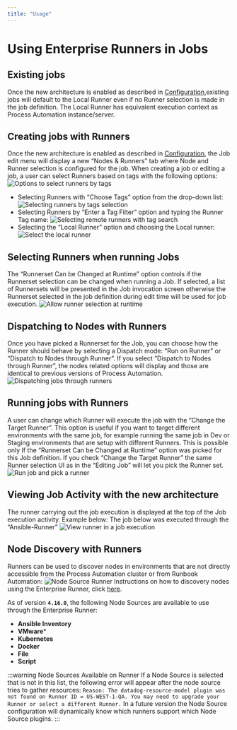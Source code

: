 ```yaml
---
title: "Usage"
---
```


# Using Enterprise Runners in Jobs

## Existing jobs
Once the new architecture is enabled as described in [Configuration](/administration/runner/runner-setup.html),existing jobs will default to the Local Runner even if no Runner selection is made in the job definition. The Local Runner has equivalent execution context as Process Automation instance/server.

## Creating jobs with Runners

Once the new architecture is enabled as described in [Configuration](/administration/runner/runner-setup.html), the Job edit menu will display a new “Nodes & Runners” tab where Node and Runner selection is configured for the job. When creating a job or editing a job, a user can select Runners based on tags with the following options:
![Options to select runners by tags](@assets/img/runner-use-options.png)

- Selecting Runners with “Choose Tags” option from the drop-down list:
    ![Selecting runners by tags selection](@assets/img/runner-use-options-checkbox.png)
- Selecting Runners by “Enter a Tag Filter” option and typing the Runner Tag name:
    ![Selecting remote runners with tag search ](@assets/img/runner-use-options-textinput.png)
- Selecting the  “Local Runner” option and choosing the Local runner:
    ![Select the local runner](@assets/img/runner-use-options-local.png)

## Selecting Runners when running Jobs

The “Runnerset Can be Changed at Runtime” option controls if the Runnerset selection can be changed when running a Job. If selected, a list of Runnersets will be presented in the Job invocation screen otherwise the Runnerset selected in the job definition during edit time will be used for job execution.
![Allow runner selection at runtime](@assets/img/runner-use-options-changeatruntime.png)

## Dispatching to Nodes with Runners

Once you have picked a Runnerset for the Job, you can choose how the Runner should behave by selecting a Dispatch mode: “Run on Runner” or “Dispatch to Nodes through Runner”. If you select “Dispatch to Nodes through Runner”, the nodes related options will display and those are identical to previous versions of Process Automation.
![Dispatching jobs through runners](@assets/img/runner-use-dispatch-nodes.png)

## Running jobs with Runners

A user can change which Runner will execute the job with the “Change the Target Runner”. This option is useful if you want to target different environments with the same job, for example running the same job in Dev or Staging environments that are setup with different Runners. 
This is possible only If the “Runnerset Can be Changed at Runtime” option was picked for this Job definition. If you check “Change the Target Runner” the same Runner selection UI as in the “Editing Job” will let you pick the Runner set.
![Run job and pick a runner](@assets/img/runner-use-run-changeatruntime.png)

## Viewing Job Activity with the new architecture

The runner carrying out the job execution is displayed at the top of the Job execution activity. Example below: The job below was executed through the “Ansible-Runner”
![View runner in a job execution](@assets/img/runner-use-view-activity.png)

## Node Discovery with Runners

Runners can be used to discover nodes in environments that are not directly accessible from the Process Automation cluster or from Runbook Automation:
![Node Source Runner](@assets/img/node-source-runner-selector.png)
Instructions on how to discovery nodes using the Enterprise Runner, click [here](/manual/projects/resource-model-sources/#adding-nodes-to-a-project).

As of version **`4.16.0`**, the following Node Sources are available to use through the Enterprise Runner:
* **Ansible Inventory**
* **VMware***
* **Kubernetes**
* **Docker**
* **File**
* **Script**

:::warning Node Sources Available on Runner
If a Node Source is selected that is not in this list, the following error will appear after the node source tries to gather resources: `Reason: The datadog-resource-model plugin was not found on Runner ID = US-WEST-1-QA. You may need to upgrade your Runner or select a different Runner.` In a future version the Node Source configuration will dynamically know which runners support which Node Source plugins.
:::